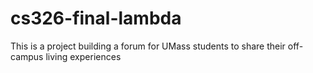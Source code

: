 # cs326-final-lambda
This is a project building a forum for UMass students to share their off-campus living experiences


